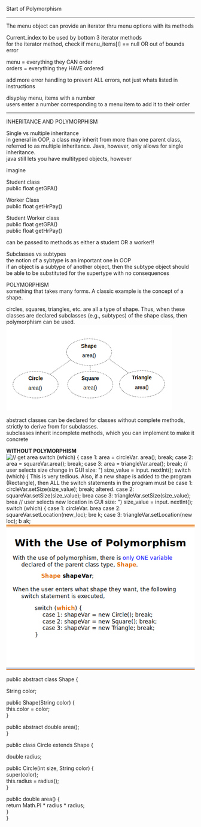 Start of Polymorphism
 
-------------------------------------------------------------------------------------------------------------------------------
 
The menu object can provide an iterator thru menu options with its methods
 
Current_index to be used by bottom 3 iterator methods  
for the iterator method, check if menu_items[I] == null OR out of bounds error
 
menu = everything they CAN order  
orders = everything they HAVE ordered
 
add more error handling to prevent ALL errors, not just whats listed in instructions
 
disyplay menu, items with a number  
users enter a number corresponding to a menu item to add it to their order
 
-------------------------------------------------------------------------------------------------------------------------------
 
INHERITANCE AND POLYMORPHISM
 
Single vs multiple inheritance  
in general in OOP, a class may inherit from more than one parent class, referred to as multiple inheritance. Java, however, only allows for single inheritance.  
java still lets you have multityped objects, however
   

imagine
 
Student class  
public float getGPA()
 
Worker Class  
public float getHrPay()
 
Student Worker class  
public float getGPA()  
public float getHrPay()
 
can be passed to methods as either a student OR a worker!!
 
Subclasses vs subtypes  
the notion of a sybtype is an important one in OOP  
if an object is a subtype of another object, then the subtype object should be able to be substituted for the supertype with no consequences
 
POLYMORPHISM  
something that takes many forms. A classic example is the concept of a shape.
 
circles, squares, triangles, etc. are all a type of shape. Thus, when these classes are declared subclasses (e.g., subtypes) of the shape class, then polymorphism can be used.
 ![Oeae a16ue!11 Oeae auenbs Oeae adeqs Oeae apu!0 ](Exported%20image%2020240525213005-0.png)  

abstract classes can be declared for classes without complete methods, strictly to derive from for subclasses.  
subclasses inherit incomplete methods, which you can implement to make it concrete
 
**WITHOUT POLYMORPHISM**
 ![// get area switch (which) { case 1: area = circleVar. area(); break; case 2: area = squareVar.area(); break; case 3: area = triangleVar.area(); break; // user selects size change in GUI size: ") size_value = input. nextlnt(); switch (which) { This is very tedious. Also, if a new shape is added to the program (Rectangle), then ALL the switch statements in the program must be case 1: circleVar.setSize(size_value); break; altered. case 2: squareVar.setSize(size_value); brea case 3: triangleVar.setSize(size_value); brea // user selects new location in GUI size: ") size_value = input. nextlnt(); switch (which) { case 1: circleVar. brea case 2: squareVar.setLocation(new_loc); bre k; case 3: triangleVar.setLocation(new loc); b ak; ](Exported%20image%2020240525213005-1.png)  
![With the Use of Polymorphism With the use of polymorphism, there is only ONE variable declared of the parent class type, Shape. Shape shapeVar; When the user enters what shape they want, the following switch statement is executed, switch (which) { case 1: shapeVar = new Circle(); break; case 2: shapeVar = new Square(); break; case 3: shapeVar = new Triangle; break; ](Exported%20image%2020240525213005-2.png)  

public abstract class Shape {
 
String color;
 
public Shape(String color) {  
this.color = color;  
}
 
public abstract double area();  
}
   

public class Circle extends Shape {
 
double radius;
 
public Circle(int size, String color) {  
super(color);  
this.radius = radius();  
}
 
public double area() {  
return Math.PI * radius * radius;  
}  
}
